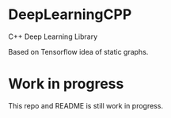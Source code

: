 # DeepLearningCPP
C++ Deep Learning Library

Based on Tensorflow idea of static graphs.

# Work in progress
This repo and README is still work in progress.
